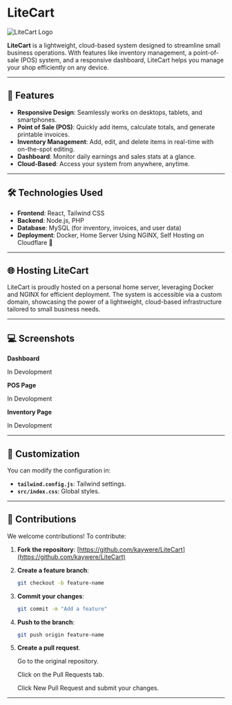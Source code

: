 # LiteCart
![LiteCart Logo](https://github.com/user-attachments/assets/2d9071a5-c840-457e-b1db-c7936970f4af)

**LiteCart** is a lightweight, cloud-based system designed to streamline small business operations. With features like inventory management, a point-of-sale (POS) system, and a responsive dashboard, LiteCart helps you manage your shop efficiently on any device.

---

## 🚀 Features
- **Responsive Design**: Seamlessly works on desktops, tablets, and smartphones.
- **Point of Sale (POS)**: Quickly add items, calculate totals, and generate printable invoices.
- **Inventory Management**: Add, edit, and delete items in real-time with on-the-spot editing.
- **Dashboard**: Monitor daily earnings and sales stats at a glance.
- **Cloud-Based**: Access your system from anywhere, anytime.

---

## 🛠️ Technologies Used
- **Frontend**: React, Tailwind CSS
- **Backend**: Node.js, PHP
- **Database**: MySQL (for inventory, invoices, and user data)
- **Deployment**: Docker, Home Server Using NGINX, Self Hosting on Cloudflare 🚀

---

## 🌐 Hosting LiteCart
LiteCart is proudly hosted on a personal home server, leveraging Docker and NGINX for efficient deployment. The system is accessible via a custom domain, showcasing the power of a lightweight, cloud-based infrastructure tailored to small business needs.

---


## 💻 Screenshots
**Dashboard**

In Devolopment

**POS Page**

In Devolopment

**Inventory Page**

In Devolopment

---



## 🎨 Customization

You can modify the configuration in:

- **`tailwind.config.js`**: Tailwind settings.
- **`src/index.css`**: Global styles.

---



## 🌟 Contributions
We welcome contributions! To contribute:

1. **Fork the repository**:
   [https://github.com/kaywere/LiteCart](https://github.com/kaywere/LiteCart)

2. **Create a feature branch**:
   ```bash
   git checkout -b feature-name
   
3. **Commit your changes**:
   ```bash
   git commit -m "Add a feature"
   
4. **Push to the branch**:
   ```bash
   git push origin feature-name
   
5. **Create a pull request**.

   Go to the original repository.

   Click on the Pull Requests tab.

   Click New Pull Request and submit your changes.
---
